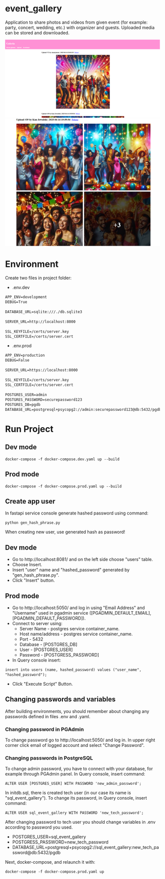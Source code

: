 # event_gallery
Application to share photos and videos from given event (for example: party, concert, wedding, etc.) with organizer and guests. Uploaded media can be stored and downloaded.

![screenshot 1](docs/screen1.png)
![screenshot 2](docs/screen2.png)

# Environment
Create two files in project folder:
* .env.dev
```
APP_ENV=development
DEBUG=True

DATABASE_URL=sqlite:///./db.sqlite3

SERVER_URL=http://localhost:8000

SSL_KEYFILE=/certs/server.key
SSL_CERTFILE=/certs/server.cert
```
* .env.prod
```
APP_ENV=production
DEBUG=False

SERVER_URL=https://localhost:8000

SSL_KEYFILE=/certs/server.key
SSL_CERTFILE=/certs/server.cert

POSTGRES_USER=admin
POSTGRES_PASSWORD=securepassword123
POSTGRES_DB=pgdb
DATABASE_URL=postgresql+psycopg2://admin:securepassword123@db:5432/pgdb
```

# Run Project

## Dev mode
```
docker-compose -f docker-compose.dev.yaml up --build
```

## Prod mode
```
docker-compose -f docker-compose.prod.yaml up --build
```

## Create app user
In fastapi service console generate hashed password using command:
```
python gen_hash_phrase.py
```
When creating new user, use generated hash as password!

## Dev mode
* Go to http://localhost:8081/ and on the left side choose "users" table.
* Choose Insert.
* Insert "user" name and "hashed_password" generated by "gen_hash_phrase.py".
* Click "Insert" button.

## Prod mode
* Go to http://localhost:5050/ and log in using "Email Address" and "Username" used in pgadmin service ([PGADMIN_DEFAULT_EMAIL], [PGADMIN_DEFAULT_PASSWORD]).
* Connect to server using:
    * Server Name - postgres service container_name.
    * Host name/address - postgres service container_name.
    * Port - 5432
    * Database - [POSTGRES_DB]
    * User - [POSTGRES_USER]
    * Password - [POSTGRESS_PASSWORD]
* In Query console insert:
```
insert into users (name, hashed_password) values ("user_name", "hashed_password");
```
* Click "Execute Script" Button.

## Changing passwords and variables
After building environments, you should remember about changing any passwords defined in files .env and .yaml.

### Changing password in PGAdmin
To change password go to http://localhost:5050/ and log in. In upper right corner click email of logged account and select "Change Password".

### Changing passwords in PostgreSQL
To change admin password, you have to connect with your database, for example through PGAdmin panel. In Query console, insert command:

```
ALTER USER [POSTGRES_USER] WITH PASSWORD 'new_admin_password';
```

In initdb.sql, there is created tech user (in our case its name is "sql_event_gallery"). To change its password, in Query console, insert command:
```
ALTER USER sql_event_gallery WITH PASSWORD 'new_tech_password';
```

After changing password to tech user you should change variables in .env according to password you used.
* POSTGRES_USER=sql_event_gallery
* POSTGRESS_PASSWORD=new_tech_password
* DATABASE_URL=postgresql+psycopg2://sql_event_gallery:new_tech_password@db:5432/pgdb

Next, docker-compose, and relaunch it with:
```
docker-compose -f docker-compose.prod.yaml up
```
